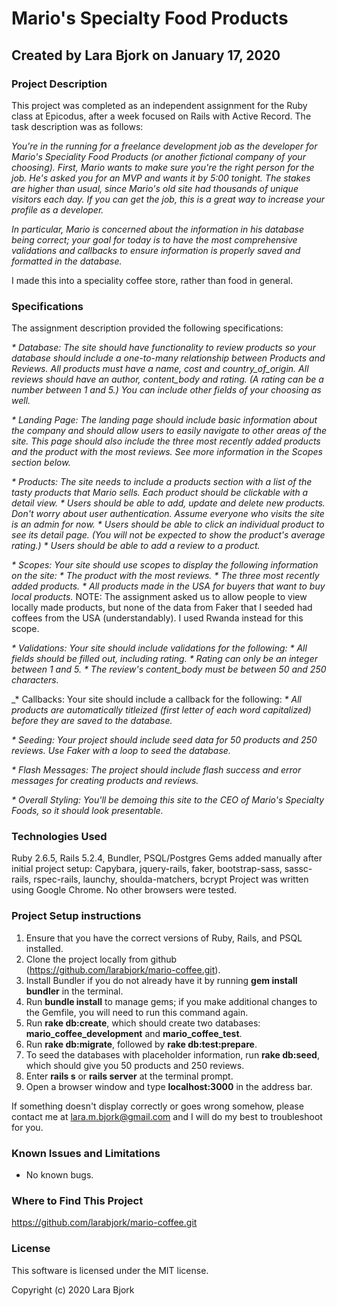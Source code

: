 # Mario's Specialty Food Products
## Created by Lara Bjork on January 17, 2020
### Project Description

This project was completed as an independent assignment for the Ruby class at Epicodus, after a week focused on Rails with Active Record. The task description was as follows:

_You're in the running for a freelance development job as the developer for Mario's Speciality Food Products (or another fictional company of your choosing). First, Mario wants to make sure you're the right person for the job. He's asked you for an MVP and wants it by 5:00 tonight. The stakes are higher than usual, since Mario's old site had thousands of unique visitors each day. If you can get the job, this is a great way to increase your profile as a developer._

_In particular, Mario is concerned about the information in his database being correct; your goal for today is to have the most comprehensive validations and callbacks to ensure information is properly saved and formatted in the database._

I made this into a speciality coffee store, rather than food in general.

### Specifications
The assignment description provided the following specifications:

_* Database: The site should have functionality to review products so your database should include a one-to-many relationship between Products and Reviews. All products must have a name, cost and country_of_origin. All reviews should have an author, content_body and rating. (A rating can be a number between 1 and 5.) You can include other fields of your choosing as well._

_* Landing Page: The landing page should include basic information about the company and should allow users to easily navigate to other areas of the site. This page should also include the three most recently added products and the product with the most reviews. See more information in the Scopes section below._

_* Products: The site needs to include a products section with a list of the tasty products that Mario sells. Each product should be clickable with a detail view._
  _* Users should be able to add, update and delete new products. Don't worry about user authentication. Assume everyone who visits the site is an admin for now._
  _* Users should be able to click an individual product to see its detail page. (You will not be expected to show the product's average rating.)_
  _* Users should be able to add a review to a product._

_* Scopes: Your site should use scopes to display the following information on the site:_
  _* The product with the most reviews._
  _* The three most recently added products._
  _* All products made in the USA for buyers that want to buy local products._
  NOTE: The assignment asked us to allow people to view locally made products, but none of the data from Faker that I seeded had coffees from the USA (understandably). I used Rwanda instead for this scope.

_* Validations: Your site should include validations for the following:_
  _* All fields should be filled out, including rating._
  _* Rating can only be an integer between 1 and 5._
  _* The review's content_body must be between 50 and 250 characters._

_* Callbacks: Your site should include a callback for the following:
  _* All products are automatically titleized (first letter of each word capitalized) before they are saved to the database._

_* Seeding: Your project should include seed data for 50 products and 250 reviews. Use Faker with a loop to seed the database._

_* Flash Messages: The project should include flash success and error messages for creating products and reviews._

_* Overall Styling: You'll be demoing this site to the CEO of Mario's Specialty Foods, so it should look presentable._

### Technologies Used
Ruby 2.6.5, Rails 5.2.4, Bundler, PSQL/Postgres
Gems added manually after initial project setup: Capybara, jquery-rails, faker, bootstrap-sass, sassc-rails, rspec-rails, launchy, shoulda-matchers, bcrypt
Project was written using Google Chrome. No other browsers were tested.

### Project Setup instructions
1. Ensure that you have the correct versions of Ruby, Rails, and PSQL installed.
2. Clone the project locally from github (https://github.com/larabjork/mario-coffee.git).
3. Install Bundler if you do not already have it by running **gem install bundler** in the terminal.
4. Run **bundle install** to manage gems; if you make additional changes to the Gemfile, you will need to run this command again.
5. Run **rake db:create**, which should create two databases: **mario_coffee_development** and **mario_coffee_test**.
6. Run **rake db:migrate**, followed by **rake db:test:prepare**.
7. To seed the databases with placeholder information, run **rake db:seed**, which should give you 50 products and 250 reviews.
8. Enter **rails s** or **rails server** at the terminal prompt.
9. Open a browser window and type **localhost:3000** in the address bar.

If something doesn't display correctly or goes wrong somehow, please contact me at <lara.m.bjork@gmail.com> and I will do my best to troubleshoot for you.

### Known Issues and Limitations
* No known bugs.

### Where to Find This Project
https://github.com/larabjork/mario-coffee.git

### License
This software is licensed under the MIT license.

Copyright (c) 2020 Lara Bjork
